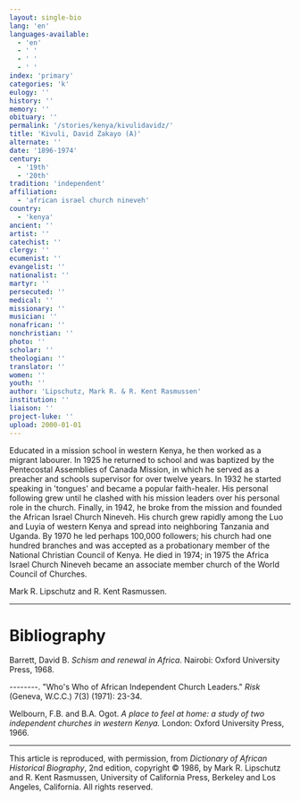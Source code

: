 ```yaml
---
layout: single-bio
lang: 'en'
languages-available:
  - 'en'
  - ' '
  - ' '
  - ' '
index: 'primary'
categories: 'k'
eulogy: ''
history: ''
memory: ''
obituary: ''
permalink: '/stories/kenya/kivulidavidz/'
title: 'Kivuli, David Zakayo (A)'
alternate: ''
date: '1896-1974'
century:
  - '19th'
  - '20th'
tradition: 'independent'
affiliation:
  - 'african israel church nineveh'
country:
  - 'kenya'
ancient: ''
artist: ''
catechist: ''
clergy: ''
ecumenist: ''
evangelist: ''
nationalist: ''
martyr: ''
persecuted: ''
medical: ''
missionary: ''
musician: ''
nonafrican: ''
nonchristian: ''
photo: ''
scholar: ''
theologian: ''
translator: ''
women: ''
youth: ''
author: 'Lipschutz, Mark R. & R. Kent Rasmussen'
institution: ''
liaison: ''
project-luke: ''
upload: 2000-01-01
---
```



Educated in a mission school in western Kenya, he then worked as a migrant labourer. In 1925 he returned to school and was baptized by the Pentecostal Assemblies of Canada Mission, in which he served as a preacher and schools supervisor for over twelve years.  In 1932 he started speaking in 'tongues' and became a popular faith-healer. His personal following grew until he clashed with his mission leaders over his personal role in the church. Finally, in 1942, he broke from the mission and founded the African Israel Church Nineveh. His church grew rapidly among the Luo and Luyia of western Kenya and spread into neighboring Tanzania and Uganda. By 1970 he led perhaps 100,000 followers; his church had one hundred branches and was accepted as a probationary member of the National Christian Council of Kenya. He died in 1974; in 1975 the Africa Israel Church Nineveh became an associate member church of the World Council of Churches.

Mark R. Lipschutz and R. Kent Rasmussen.

---

# Bibliography

Barrett, David B.  *Schism and renewal in Africa*.  Nairobi: Oxford University Press, 1968.

--------.   "Who's Who of African Independent Church Leaders."  *Risk* (Geneva, W.C.C.) 7(3) (1971): 23-34.

Welbourn, F.B. and B.A. Ogot.   *A place to feel at home: a study of two independent churches in western Kenya.*  London: Oxford University Press, 1966.

---

This article is reproduced, with permission, from *Dictionary of African Historical Biography*, 2nd edition, copyright &copy; 1986, by Mark R. Lipschutz and R. Kent Rasmussen,  University of California Press, Berkeley and Los Angeles, California.  All rights reserved.